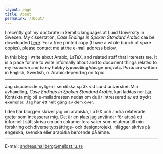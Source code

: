 ```yaml
---
layout: page
title: About
permalink: /about/
---
```


I recently got my doctorate in Semitic languages at Lund University in Sweden. My dissertation, *Case Endings in Spoken Standard Arabic* can be downloaded [here](https://lup.lub.lu.se/search/ws/files/3772169/8852155.pdf). For a free printed copy (I have a whole bunch of spare copies), please contact me at the e-mail address below.

In this blog I write about Arabic, LaTeX, and related stuff that interests me. It is a place for me to write informally about and to document things related to my research and to my hobby typesetting/design projects. Posts are written in English, Swedish, or Arabic depending on topic.
 
***

Jag disputerade nyligen i semitiska språk vid Lund universitet. Min avhandling, *Case Endings in Spoken Standard Arabic*, kan laddas ner [här](https://lup.lub.lu.se/search/ws/files/3772169/8852155.pdf). Kontakta mig på e-mailadressen nedan om du är intresserad av ett tryckt exemplar. Jag har ett helt gäng av dem över.

I den här bloggen skriver jag om arabiska, LaTeX och andra relaterade grejer som intresserar mig. Det är en plats jag använder för att på ett informellt sätt skriva om och dokumentera saker som relaterar till min forskning och diverse typsättings- och designprojekt. Inläggen skrivs på engelska, svenska eller arabiska beroende på ämne.

***

E-mail: [andreas.hallberg@mellost.lu.se](mailto:andreas.hallberg@mellost.lu.se)
